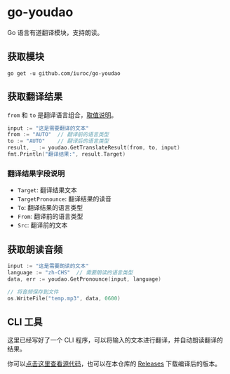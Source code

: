 # go-youdao

Go 语言有道翻译模块，支持朗读。

## 获取模块

```shell
go get -u github.com/iuroc/go-youdao
```

## 获取翻译结果

`from` 和 `to` 是翻译语言组合，[取值说明](https://github.com/iuroc/apee-fanyi?tab=readme-ov-file#%E8%AF%AD%E8%A8%80%E5%88%97%E8%A1%A8)。

```go
input := "这是需要翻译的文本"
from := "AUTO"  // 翻译前的语言类型
to := "AUTO"    // 翻译后的语言类型
result, _ := youdao.GetTranslateResult(from, to, input)
fmt.Println("翻译结果:", result.Target)
```

### 翻译结果字段说明

- `Target`: 翻译结果文本
- `TargetPronounce`: 翻译结果的读音
- `To`: 翻译结果的语言类型
- `From`: 翻译前的语言类型
- `Src`: 翻译前的文本

## 获取朗读音频

```go
input := "这是需要朗读的文本"
language := "zh-CHS"  // 需要朗读的语言类型
data, err := youdao.GetPronounce(input, language)

// 将音频保存到文件
os.WriteFile("temp.mp3", data, 0600)
```

## CLI 工具

这里已经写好了一个 CLI 程序，可以将输入的文本进行翻译，并自动朗读翻译的结果。

你可以[点击这里查看源代码](./cmd/main.go)，也可以在本仓库的 [Releases](./releases) 下载编译后的版本。
